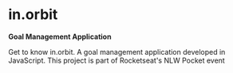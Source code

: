 # in.orbit
  
**Goal Management Application**

Get to know in.orbit. A goal management application developed in JavaScript.
This project is part of Rocketseat's NLW Pocket event